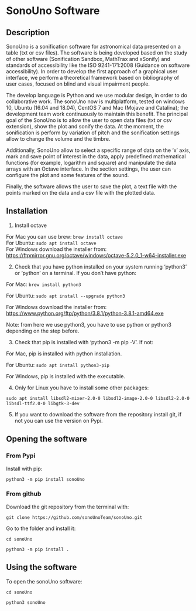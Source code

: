 # SonoUno Software

## Description

SonoUno is a sonification software for astronomical data presented on a table (txt or csv files). The software is being developed based on the study of other software (Sonification Sandbox, MathTrax and xSonify) and standards of accessibility like the ISO 9241-171:2008 (Guidance on software accessibility). In order to develop the first approach of a graphical user interface, we perform a theoretical framework based on bibliography of user cases, focused on blind and visual impairment people.

The develop language is Python and we use modular design, in order to do collaborative work. The sonoUno now is multiplatform, tested on windows 10, Ubuntu (16.04 and 18.04), CentOS 7 and Mac (Mojave and Catalina); the development team work continuously to maintain this benefit. The principal goal of the SonoUno is to allow the user to open data files (txt or csv extension), show the plot and sonify the data. At the moment, the sonification is perform by variation of pitch and the sonification settings allow to change the volume and the timbre.

Additionally, SonoUno allow to select a specific range of data on the ‘x’ axis, mark and save point of interest in the data, apply predefined mathematical functions (for example, logarithm and square) and manipulate the data arrays with an Octave interface. In the section settings, the user can configure the plot and some features of the sound.

Finally, the software allows the user to save the plot, a text file with the points marked on the data and a csv file with the plotted data.

## Installation

1.	Install octave

For Mac you can use brew: ```brew install octave```\
For Ubuntu: ```sudo apt install octave```\
For Windows download the installer from: https://ftpmirror.gnu.org/octave/windows/octave-5.2.0_1-w64-installer.exe

2.	Check that you have python installed on your system running ‘python3’ or ‘python’ on a terminal. If you don’t have python:

For Mac: ```brew install python3```

For Ubuntu: ```sudo apt install --upgrade python3```

For Windows download the installer from: https://www.python.org/ftp/python/3.8.1/python-3.8.1-amd64.exe

Note: from here we use python3, you have to use python or python3 depending on the step before.


3.	Check that pip is installed with ‘python3 -m pip -V’. If not:

For Mac, pip is installed with python installation.

For Ubuntu: ```sudo apt install python3-pip```

For Windows, pip is installed with the executable.


4.  Only for Linux you have to install some other packages:

```sudo apt install libsdl2-mixer-2.0-0 libsdl2-image-2.0-0 libsdl2-2.0-0 libsdl-ttf2.0-0 libgtk-3-dev```


5.	If you want to download the software from the repository install git, if not you can use the version on Pypi.


## Opening the software

### From Pypi

Install with pip:

```python3 -m pip install sonoUno```

### From github

Download the git repository from the terminal with:

```git clone https://github.com/sonoUnoTeam/sonoUno.git```

Go to the folder and install it:

```cd sonoUno```

```python3 -m pip install .```

## Using the software

To open the sonoUno software:

```cd sonoUno```

```python3 sonoUno```
